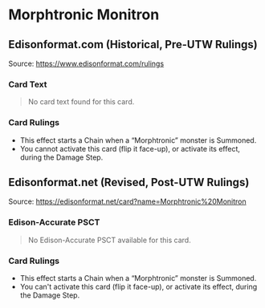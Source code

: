 # Morphtronic Monitron

## Edisonformat.com (Historical, Pre-UTW Rulings)

Source: https://www.edisonformat.com/rulings

### Card Text

> No card text found for this card.

### Card Rulings

*   This effect starts a Chain when a “Morphtronic” monster is Summoned.
*   You cannot activate this card (flip it face-up), or activate its effect, during the Damage Step.

## Edisonformat.net (Revised, Post-UTW Rulings)

Source: https://edisonformat.net/card?name=Morphtronic%20Monitron

### Edison-Accurate PSCT

> No Edison-Accurate PSCT available for this card.

### Card Rulings

*   This effect starts a Chain when a “Morphtronic” monster is Summoned.
*   You can't activate this card (flip it face-up), or activate its effect, during the Damage Step.
            